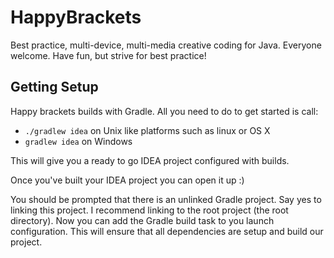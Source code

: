 # HappyBrackets #
Best practice, multi-device, multi-media creative coding for Java. Everyone welcome. Have fun, but strive for best practice!

## Getting Setup ##
Happy brackets builds with Gradle. All you need to do to get started is call:
* ```./gradlew idea``` on Unix like platforms such as linux or OS X
* ```gradlew idea``` on Windows

This will give you a ready to go IDEA project configured with builds.

Once you've built your IDEA project you can open it up :)

You should be prompted that there is an unlinked Gradle project. Say yes to linking this project. I recommend linking to the root project (the root directory). Now you can add the Gradle build task to you launch configuration. This will ensure that all dependencies are setup and build our project.
